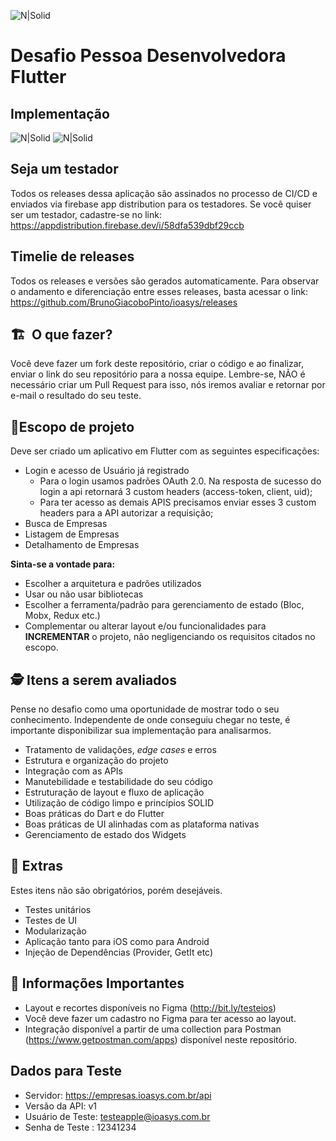 ![N|Solid](logo_ioasys.png)

# Desafio Pessoa Desenvolvedora Flutter

## Implementação

![N|Solid](screenshots/screen_1.png)
![N|Solid](screenshots/screen_2.png)

## Seja um testador

Todos os releases dessa aplicação são assinados no processo de CI/CD e enviados via firebase app distribution para os testadores.
Se você quiser ser um testador, cadastre-se no link: https://appdistribution.firebase.dev/i/58dfa539dbf29ccb

## Timelie de releases

Todos os releases e versões são gerados automaticamente. Para observar o andamento e diferenciação entre esses releases, basta acessar o link:
https://github.com/BrunoGiacoboPinto/ioasys/releases


## 🏗  O que fazer?
Você deve fazer um fork deste repositório, criar o código e ao finalizar, enviar o link do seu repositório para a nossa equipe. Lembre-se, NÃO é necessário criar um Pull Request para isso, nós iremos avaliar e retornar por e-mail o resultado do seu teste.

## 📱Escopo de projeto
Deve ser criado um aplicativo em Flutter com as seguintes especificações:

* Login e acesso de Usuário já registrado
    * Para o login usamos padrões OAuth 2.0. Na resposta de sucesso do login a api retornará 3 custom headers (access-token, client, uid);
    * Para ter acesso as demais APIS precisamos enviar esses 3 custom headers para a API autorizar a requisição;
* Busca de Empresas
* Listagem de Empresas
* Detalhamento de Empresas

**Sinta-se a vontade para:**

* Escolher a arquitetura e padrões utilizados
* Usar ou não usar bibliotecas
* Escolher a ferramenta/padrão para gerenciamento de estado (Bloc, Mobx, Redux etc.)
* Complementar ou alterar layout e/ou funcionalidades para **INCREMENTAR** o projeto, não negligenciando os requisitos citados no escopo.

## 🕵 Itens a serem avaliados
Pense no desafio como uma oportunidade de mostrar todo o seu conhecimento. Independente de onde conseguiu chegar no teste, é importante disponibilizar sua implementação para analisarmos.

* Tratamento de validações, *edge cases* e erros 
* Estrutura e organização do projeto
* Integração com as APIs
* Manutebilidade e testabilidade do seu código
* Estruturação de layout e fluxo de aplicação
* Utilização de código limpo e princípios SOLID
* Boas práticas do Dart e do Flutter
* Boas práticas de UI alinhadas com as plataforma nativas
* Gerenciamento de estado dos Widgets


## 🎁 Extras
Estes itens não são obrigatórios, porém desejáveis.

* Testes unitários
* Testes de UI
* Modularização
* Aplicação tanto para iOS como para Android
* Injeção de Dependências (Provider, GetIt etc)


## 🚨 Informações Importantes
* Layout e recortes disponíveis no Figma (http://bit.ly/testeios)
* Você deve fazer um cadastro no Figma para ter acesso ao layout.
* Integração disponível a partir de uma collection para Postman (https://www.getpostman.com/apps) disponível neste repositório.

## Dados para Teste
* Servidor: https://empresas.ioasys.com.br/api
* Versão da API: v1
* Usuário de Teste: testeapple@ioasys.com.br
* Senha de Teste : 12341234